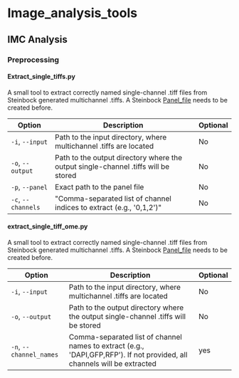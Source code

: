 # Image_analysis_tools

## IMC Analysis

### Preprocessing
#### Extract_single_tiffs.py
A small tool to extract correctly named single-channel .tiff files from Steinbock generated multichannel .tiffs. A Steinbock [Panel_file](https://bodenmillergroup.github.io/steinbock/latest/cli/preprocessing/) needs to be created before.

| Option          | Description                               | Optional |
|-----------------|-------------------------------------------|----------|
| `-i`, `--input`  | Path to the input directory, where multichannel .tiffs are located           | No      |
| `-o`, `--output` | Path to the output directory where the output single-channel .tiffs will be stored      | No      |
| `-p`, `--panel` | Exact path to the panel file   | No       |
| `-c`, `--channels` | "Comma-separated list of channel indices to extract (e.g., '0,1,2')"  | No       |

#### extract_single_tiff_ome.py
A small tool to extract correctly named single-channel .tiff files from Steinbock generated multichannel .tiffs. A Steinbock [Panel_file](https://bodenmillergroup.github.io/steinbock/latest/cli/preprocessing/) needs to be created before.

| Option          | Description                               | Optional |
|-----------------|-------------------------------------------|----------|
| `-i`, `--input`  | Path to the input directory, where multichannel .tiffs are located           | No      |
| `-o`, `--output` | Path to the output directory where the output single-channel .tiffs will be stored      | No      |
| `-n`, `--channel_names` | Comma-separated list of channel names to extract (e.g., 'DAPI,GFP,RFP'). If not provided, all channels will be extracted  | yes       |
